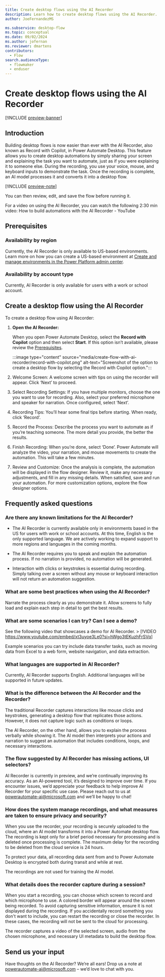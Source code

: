 ```yaml
---
title: Create desktop flows using the AI Recorder
description: Learn how to create desktop flows using the AI Recorder.
author: JoeFernandezMS

ms.subservice: desktop-flow
ms.topic: conceptual
ms.date: 09/02/2024
ms.author: jofernan
ms.reviewer: dmartens
contributors:
  - Flow
search.audienceType: 
  - flowmaker
  - enduser
---
```


# Create desktop flows using the AI Recorder

[!INCLUDE [preview-banner](~/../shared-content/shared/preview-includes/preview-banner.md)]

## Introduction

Building desktop flows is now easier than ever with the AI Recorder, also known as Record with Copilot, in Power Automate Desktop. This feature allows you to create desktop automations by simply sharing your screen and explaining the task you want to automate, just as if you were explaining it to someone else. During the recording, you use your voice, mouse, and keyboard inputs to demonstrate the task. Once the recording is complete, an AI model processes it and converts it into a desktop flow.

[!INCLUDE [preview-note](~/../shared-content/shared/preview-includes/preview-note-pp.md)]

You can then review, edit, and save the flow before running it.

For a video on using the AI Recorder, you can watch the following 2:30 min video: How to build automations with the AI Recorder - YouTube

## Prerequisites

### Availability by region

Currently, the AI Recorder is only available to US-based environments. Learn more on how you can create a US-based environment at [Create and manage environments in the Power Platform admin center](/power-platform/admin/create-environment).

### Availability by account type

Currently, AI Recorder is only available for users with a work or school account.

## Create a desktop flow using the AI Recorder

To create a desktop flow using AI Recorder:

1. **Open the AI Recorder:**

    When you open Power Automate Desktop, select the **Record with Copilot** option and then select **Start**. If this option isn’t available, please review the [Prerequisites](#prerequisites).

    :::image type="content" source="media/create-flow-with-ai-recorder/record-with-copilot.png" alt-text="Screenshot of the option to create a desktop flow by selecting the Record with Copilot option.":::

1. Welcome Screen: A welcome screen with tips on using the recorder will appear. Click ‘Next’ to proceed.

1. Select Recording Settings: If you have multiple monitors, choose the one you want to use for recording. Also, select your preferred microphone and speaker for narration. Once configured, select ‘Next’.

1. Recording Tips: You’ll hear some final tips before starting. When ready, click ‘Record’.

1. Record the Process: Describe the process you want to automate as if you’re teaching someone. The more detail you provide, the better the results.

1. Finish Recording: When you’re done, select ‘Done’. Power Automate will analyze the video, your narration, and mouse movements to create the automation. This will take a few minutes.

1. Review and Customize: Once the analysis is complete, the automation will be displayed in the flow designer. Review it, make any necessary adjustments, and fill in any missing details. When satisfied, save and run your automation. For more customization options, explore the flow designer options.

## Frequently asked questions

### Are there any known limitations for the AI Recorder?

* The AI Recorder is currently available only in environments based in the US for users with work or school accounts. At this time, English is the only supported language. We are actively working to expand support to more regions and languages in the coming months.

* The AI Recorder requires you to speak and explain the automation process. If no narration is provided, no automation will be generated.

* Interaction with clicks or keystrokes is essential during recording. Simply talking over a screen without any mouse or keyboard interaction will not return an automation suggestion.

### What are some best practices when using the AI Recorder?

Narrate the process clearly as you demonstrate it. Allow screens to fully load and explain each step in detail to get the best results.

### What are some scenarios I can try? Can I see a demo?

See the following video that showcases a demo for AI Recorder. > [!VIDEO https://www.youtube.com/embed/xt3uyoe3Le0?si=hWgo3tEKuzhFrSVq]

Example scenarios you can try include data transfer tasks, such as moving data from Excel to a web form, website navigation, and data extraction.

### What languages are supported in AI Recorder?

Currently, AI Recorder supports English. Additional languages will be supported in future updates.

### What is the difference between the AI Recorder and the Recorder?

The traditional Recorder captures interactions like mouse clicks and keystrokes, generating a desktop flow that replicates those actions. However, it does not capture logic such as conditions or loops.

The AI Recorder, on the other hand, allows you to explain the process verbally while showing it. The AI model then interprets your actions and narration to suggest an automation that includes conditions, loops, and necessary interactions.

### The flow suggested by AI Recorder has missing actions, UI selectors?

AI Recorder is currently in preview, and we’re continually improving its accuracy. As an AI-powered tool, it’s designed to improve over time. If you encounter issues, we’d appreciate your feedback to help improve AI Recorder for your specific use case. Please reach out to us at powerautomate-ai@microsoft.com and we’ll be happy to chat!

### How does the system manage recordings, and what measures are taken to ensure privacy and security?

When you use the recorder, your recording is securely uploaded to the cloud, where an AI model transforms it into a Power Automate desktop flow. The recording is kept only for a brief period necessary for processing and is deleted once processing is complete. The maximum delay for the recording to be deleted from the cloud service is 24 hours.

To protect your data, all recording data sent from and to Power Automate Desktop is encrypted both during transit and while at rest.

The recordings are not used for training the AI model.

### What details does the recorder capture during a session?

When you start a recording, you can choose which screen to record and which microphone to use. A colored border will appear around the screen being recorded. To avoid capturing sensitive information, ensure it is not displayed during the recording. If you accidentally record something you don't want to include, you can restart the recording or close the recorder. In these cases, the recording will not be sent to the cloud for processing.

The recorder captures a video of the selected screen, audio from the chosen microphone, and necessary UI metadata to build the desktop flow.

## Send us your input

Have thoughts on the AI Recorder? We’re all ears! Drop us a note at powerautomate-ai@microsoft.com – we’d love to chat with you.